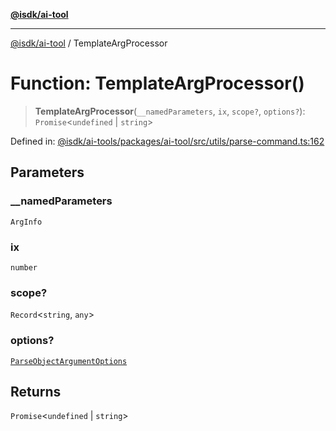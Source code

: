 [**@isdk/ai-tool**](../README.md)

***

[@isdk/ai-tool](../globals.md) / TemplateArgProcessor

# Function: TemplateArgProcessor()

> **TemplateArgProcessor**(`__namedParameters`, `ix`, `scope?`, `options?`): `Promise`\<`undefined` \| `string`\>

Defined in: [@isdk/ai-tools/packages/ai-tool/src/utils/parse-command.ts:162](https://github.com/isdk/ai-tool.js/blob/fb1809b53cc75a30928176c26910792b6b8a96e1/src/utils/parse-command.ts#L162)

## Parameters

### \_\_namedParameters

`ArgInfo`

### ix

`number`

### scope?

`Record`\<`string`, `any`\>

### options?

[`ParseObjectArgumentOptions`](../interfaces/ParseObjectArgumentOptions.md)

## Returns

`Promise`\<`undefined` \| `string`\>
